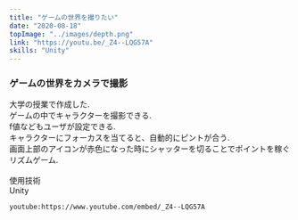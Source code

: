 ```yaml
---
title: "ゲームの世界を撮りたい"
date: "2020-08-18"
topImage: "../images/depth.png"
link: "https://youtu.be/_Z4--LQG57A"
skills: "Unity"
---
```


### ゲームの世界をカメラで撮影

大学の授業で作成した.<br>
ゲームの中でキャラクターを撮影できる.<br>
f値などもユーザが設定できる.<br>
キャラクターにフォーカスを当てると、自動的にピントが合う.<br>
画面上部のアイコンが赤色になった時にシャッターを切ることでポイントを稼ぐリズムゲーム.<br>
<br>
使用技術<br>Unity

`youtube:https://www.youtube.com/embed/_Z4--LQG57A`

<!-- http://localhost:8000/posts/game/ -->